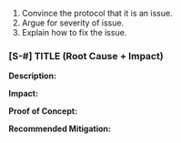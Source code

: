 1. Convince the protocol that it is an issue. 
2. Argue for severity of issue. 
3. Explain how to fix the issue. 

### [S-#] TITLE (Root Cause + Impact)

**Description:** 

**Impact:** 

**Proof of Concept:**

**Recommended Mitigation:** 